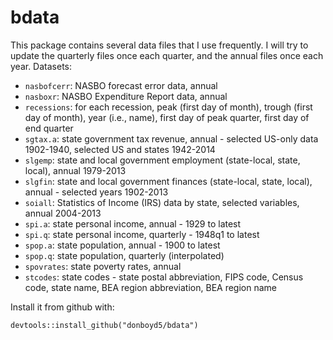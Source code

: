 # bdata

This package contains several data files that I use frequently. I will try to update the quarterly files once each quarter, and the annual files once each year. Datasets:

* `nasbofcerr`: NASBO forecast error data, annual
* `nasboxr`: NASBO Expenditure Report data, annual
* `recessions`: for each recession, peak (first day of month), trough (first day of month), year (i.e., name), first day of peak quarter, first day of end quarter
* `sgtax.a`: state government tax revenue, annual - selected US-only data 1902-1940, selected US and states 1942-2014
* `slgemp`: state and local government employment (state-local, state, local), annual 1979-2013
* `slgfin`: state and local government finances (state-local, state, local), annual - selected years 1902-2013
* `soiall`: Statistics of Income (IRS) data by state, selected variables, annual 2004-2013
* `spi.a`: state personal income, annual - 1929 to latest
* `spi.q`: state personal income, quarterly - 1948q1 to latest
* `spop.a`: state population, annual - 1900 to latest
* `spop.q`: state population, quarterly (interpolated)
* `spovrates`: state poverty rates, annual
* `stcodes`: state codes - state postal abbreviation, FIPS code, Census code, state name, BEA region abbreviation, BEA region name

Install it from github with:
  
```{r}
devtools::install_github("donboyd5/bdata")
```
